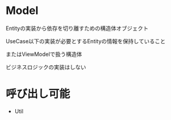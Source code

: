 # Model

Entityの実装から依存を切り離すための構造体オブジェクト

UseCase以下の実装が必要とするEntityの情報を保持していること

またはViewModelで扱う構造体

ビジネスロジックの実装はしない

# 呼び出し可能

- Util
